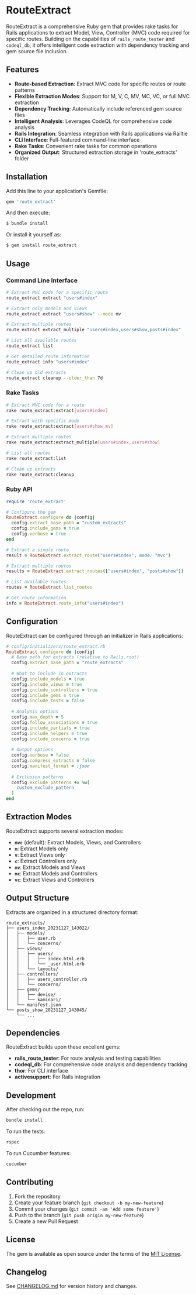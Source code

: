 # RouteExtract

RouteExtract is a comprehensive Ruby gem that provides rake tasks for Rails applications to extract Model, View, Controller (MVC) code required for specific routes. Building on the capabilities of `rails_route_tester` and `codeql_db`, it offers intelligent code extraction with dependency tracking and gem source file inclusion.

## Features

- **Route-based Extraction**: Extract MVC code for specific routes or route patterns
- **Flexible Extraction Modes**: Support for M, V, C, MV, MC, VC, or full MVC extraction
- **Dependency Tracking**: Automatically include referenced gem source files
- **Intelligent Analysis**: Leverages CodeQL for comprehensive code analysis
- **Rails Integration**: Seamless integration with Rails applications via Railtie
- **CLI Interface**: Full-featured command-line interface
- **Rake Tasks**: Convenient rake tasks for common operations
- **Organized Output**: Structured extraction storage in 'route_extracts' folder

## Installation

Add this line to your application's Gemfile:

```ruby
gem 'route_extract'
```

And then execute:

```bash
$ bundle install
```

Or install it yourself as:

```bash
$ gem install route_extract
```

## Usage

### Command Line Interface

```bash
# Extract MVC code for a specific route
route_extract extract "users#index"

# Extract only models and views
route_extract extract "users#show" --mode mv

# Extract multiple routes
route_extract extract_multiple "users#index,users#show,posts#index"

# List all available routes
route_extract list

# Get detailed route information
route_extract info "users#index"

# Clean up old extracts
route_extract cleanup --older_than 7d
```

### Rake Tasks

```bash
# Extract MVC code for a route
rake route_extract:extract[users#index]

# Extract with specific mode
rake route_extract:extract[users#show,mv]

# Extract multiple routes
rake route_extract:extract_multiple[users#index,users#show]

# List all routes
rake route_extract:list

# Clean up extracts
rake route_extract:cleanup
```

### Ruby API

```ruby
require 'route_extract'

# Configure the gem
RouteExtract.configure do |config|
  config.extract_base_path = "custom_extracts"
  config.include_gems = true
  config.verbose = true
end

# Extract a single route
result = RouteExtract.extract_route("users#index", mode: "mvc")

# Extract multiple routes
results = RouteExtract.extract_routes(["users#index", "posts#show"])

# List available routes
routes = RouteExtract.list_routes

# Get route information
info = RouteExtract.route_info("users#index")
```

## Configuration

RouteExtract can be configured through an initializer in Rails applications:

```ruby
# config/initializers/route_extract.rb
RouteExtract.configure do |config|
  # Base path for extracts (relative to Rails.root)
  config.extract_base_path = "route_extracts"
  
  # What to include in extracts
  config.include_models = true
  config.include_views = true
  config.include_controllers = true
  config.include_gems = true
  config.include_tests = false
  
  # Analysis options
  config.max_depth = 5
  config.follow_associations = true
  config.include_partials = true
  config.include_helpers = true
  config.include_concerns = true
  
  # Output options
  config.verbose = false
  config.compress_extracts = false
  config.manifest_format = :json
  
  # Exclusion patterns
  config.exclude_patterns += %w[
    custom_exclude_pattern
  ]
end
```

## Extraction Modes

RouteExtract supports several extraction modes:

- **`mvc`** (default): Extract Models, Views, and Controllers
- **`m`**: Extract Models only
- **`v`**: Extract Views only  
- **`c`**: Extract Controllers only
- **`mv`**: Extract Models and Views
- **`mc`**: Extract Models and Controllers
- **`vc`**: Extract Views and Controllers

## Output Structure

Extracts are organized in a structured directory format:

```
route_extracts/
├── users_index_20231127_143022/
│   ├── models/
│   │   ├── user.rb
│   │   └── concerns/
│   ├── views/
│   │   ├── users/
│   │   │   ├── index.html.erb
│   │   │   └── _user.html.erb
│   │   └── layouts/
│   ├── controllers/
│   │   ├── users_controller.rb
│   │   └── concerns/
│   ├── gems/
│   │   ├── devise/
│   │   └── kaminari/
│   └── manifest.json
└── posts_show_20231127_143045/
    └── ...
```

## Dependencies

RouteExtract builds upon these excellent gems:

- **rails_route_tester**: For route analysis and testing capabilities
- **codeql_db**: For comprehensive code analysis and dependency tracking
- **thor**: For CLI interface
- **activesupport**: For Rails integration

## Development

After checking out the repo, run:

```bash
bundle install
```

To run the tests:

```bash
rspec
```

To run Cucumber features:

```bash
cucumber
```

## Contributing

1. Fork the repository
2. Create your feature branch (`git checkout -b my-new-feature`)
3. Commit your changes (`git commit -am 'Add some feature'`)
4. Push to the branch (`git push origin my-new-feature`)
5. Create a new Pull Request

## License

The gem is available as open source under the terms of the [MIT License](https://opensource.org/licenses/MIT).

## Changelog

See [CHANGELOG.md](CHANGELOG.md) for version history and changes.

